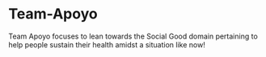 # Team-Apoyo
Team Apoyo focuses to lean towards the Social Good domain pertaining to help people sustain their health amidst a situation like now!
